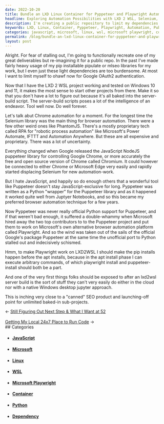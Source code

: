 ```yaml
---
date: 2022-10-20
title: Bundle an LXD Linux Container for Pyppeteer and Playwright Automation
headline: Exploring Automation Possibilities with LXD 2 WSL, Selenium, NodeJS, and Pyppeteer
description: I'm creating a public repository to limit my dependencies and use ohawf for Google OAuth2 authentication. I'm using the LXD 2 WSL project and Chrome automation with Selenium and NodeJS Puppeteer and Pyppeteer libraries to control Google Chrome or Chromium. Join me as I explore the possibilities of this project!
keywords: LXD, Linux, Container, Pyppeteer, Playwright, Automation, Public Repository, Dependencies, ohawf, Google OAuth2, Authentication, WSL, Windows, Chrome, Selenium, NodeJS, Puppeteer, Chromium, Explore, Possibilities, JavaScript, Python
categories: javascript, microsoft, linux, wsl, microsoft playwright, container, python, dependency
permalink: /blog/bundle-an-lxd-linux-container-for-pyppeteer-and-playwright-automation/
layout: post
---
```



Alright. For fear of stalling out, I'm going to functionally recreate one of my
great deliverables but re-imagining it for a public repo. In the past I've made
fairly heavy usage of my pip installable pipulate or mlseo libraries for my
work, but I even just these light dependencies are too burdensome. At most I
want to limit myself to ohawf now for Google OAuth2 authentication.

Now that I have the LXD 2 WSL project working and tested on Windows 10 and 11,
it makes the most sense to start other projects from there. Make it so that you
don't have a lot to figure out because it's all baked into the server-build
script. The server-build scripts poses a lot of the intelligence of an
endeavor. Tool well now. Do well forever.

Let's talk abut Chrome automation for a moment. For the longest time the
Selenium library was the main thing for browser automation. There were a few
other weird ones like PhantomJS. There's a mostly proprietary tech called RPA
for "robotic process automation" like Microsoft's Power Automate, IFTTT and
Automation Anywhere. But these are all expensive and proprietary. There was a
lot of uncertainty.

Everything changed when Google released the JavaScript NodeJS puppeteer library
for controlling Google Chrome, or more accurately the free and open source
version of Chrome called Chromium. It could however be connected to either
Chrome or Microsoft Edge very easily and rapidly started displacing Selenium
for new automation-work.

But I hate JavaScript, and happily so do enough others that a wonderful tool
like Puppeteer doesn't stay JavaScript-exclusive for long. Pyppeteer was
written as a Python "wrapper" for the Puppeteer library and as it happened it
worked quite well from Juptyer Notebooks, and so this became my preferred
browser automation technique for a few years.

Now Pyppeteer was never really official Python support for Puppeteer, and if
that weren't bad enough, it suffered a double-whammy when Microsoft hired away
the two top contributors to to the Puppeteer project and put them to work on
Microsoft's own alternative browser automation platform called Playwright. And
so the wind was taken out of the sails of the official Google's package
Puppeteer at the same time the unofficial port to Python stalled out and
indecisively schismed.

Hmm, to make Playwright work on LXD2WSL I should make the pip installs happen
before the apt installs, because in the apt install phase I can execute
arbitrary commands, of which playwright install and puppeteer-install should
both be a part.

And one of the very first things folks should be exposed to after an lxd2wsl
server build is the sort of stuff they can't very easily do either in the cloud
nor with a native Windows desktop jupyter approach.

This is inching very close to a "canned" SEO product and launching-off point
for unlimited baked-in sub-projects.


<div class="arrow-links"><div class="post-nav-prev"><span class="arrow">&larr;&nbsp;</span><a href="/blog/still-figuring-out-next-step-what-i-want-at-52/">Still Figuring Out Next Step & What I Want at 52</a></div> &nbsp; <div class="post-nav-next"><a href="/blog/getting-my-local-24x7-place-to-run-code/">Getting My Local 24x7 Place to Run Code</a><span class="arrow">&nbsp;&rarr;</span></div></div>
## Categories

<ul>
<li><h4><a href='/javascript/'>JavaScript</a></h4></li>
<li><h4><a href='/microsoft/'>Microsoft</a></h4></li>
<li><h4><a href='/linux/'>Linux</a></h4></li>
<li><h4><a href='/wsl/'>WSL</a></h4></li>
<li><h4><a href='/microsoft-playwright/'>Microsoft Playwright</a></h4></li>
<li><h4><a href='/container/'>Container</a></h4></li>
<li><h4><a href='/python/'>Python</a></h4></li>
<li><h4><a href='/dependency/'>Dependency</a></h4></li></ul>